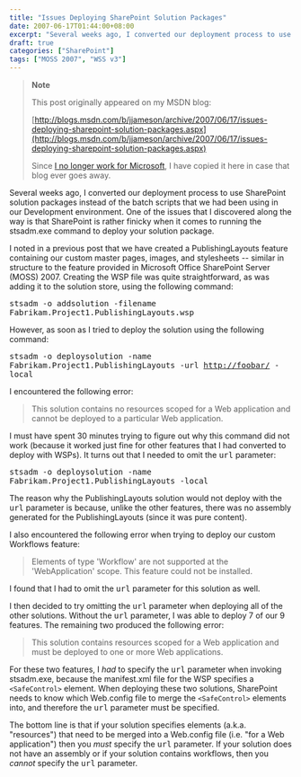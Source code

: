 ```yaml
---
title: "Issues Deploying SharePoint Solution Packages"
date: 2007-06-17T01:44:00+08:00
excerpt: "Several weeks ago, I converted our deployment process to use SharePoint solution packages instead of the batch scripts that we had been using in our Development environment. One of the issues that I discovered along the way is that SharePoint is rather..."
draft: true
categories: ["SharePoint"]
tags: ["MOSS 2007", "WSS v3"]
---
```


> **Note**
> 
> 
> 	This post originally appeared on my MSDN blog:  
>   
> 
> 
> [http://blogs.msdn.com/b/jjameson/archive/2007/06/17/issues-deploying-sharepoint-solution-packages.aspx](http://blogs.msdn.com/b/jjameson/archive/2007/06/17/issues-deploying-sharepoint-solution-packages.aspx)
> 
> 
> Since
> 	[I no longer work for Microsoft](/blog/jjameson/archive/2011/09/02/last-day-with-microsoft.aspx), I have copied it here in case that blog 
> 	ever goes away.


Several weeks ago, I converted our deployment process to use SharePoint solution  packages instead of the batch scripts that we had been using in our Development  environment. One of the issues that I discovered along the way is that SharePoint  is rather finicky when it comes to running the stsadm.exe command to deploy your  solution package.

I noted in a previous post that we have created a PublishingLayouts feature containing  our custom master pages, images, and stylesheets -- similar in structure to the  feature provided in Microsoft Office SharePoint Server (MOSS) 2007. Creating the  WSP file was quite straightforward, as was adding it to the solution store, using  the following command:

<kbd>stsadm -o addsolution -filename Fabrikam.Project1.PublishingLayouts.wsp</kbd>

However, as soon as I tried to deploy the solution using the following command:

<kbd>stsadm -o deploysolution -name Fabrikam.Project1.PublishingLayouts -url	<a href="http://foobar/">http://foobar/</a> -local</kbd>

I encountered the following error:


> This solution contains no resources scoped for a Web application and cannot 
> be deployed to a particular Web application.


I must have spent 30 minutes trying to figure out why this command did not work  (because it worked just fine for other features that I had converted to deploy with  WSPs). It turns out that I needed to omit the <kbd>url</kbd> parameter:

<kbd>stsadm -o deploysolution -name Fabrikam.Project1.PublishingLayouts -local</kbd>

The reason why the PublishingLayouts solution would not deploy with the <kbd>url</kbd> parameter is because, unlike the other features, there was  no assembly generated for the PublishingLayouts (since it was pure content).

I also encountered the following error when trying to deploy our custom Workflows  feature:


> Elements of type 'Workflow' are not supported at the 'WebApplication' scope. 
> This feature could not be installed.


I found that I had to omit the <kbd>url</kbd> parameter for this solution  as well.

I then decided to try omitting the <kbd>url</kbd> parameter when deploying  all of the other solutions. Without the <kbd>url</kbd> parameter, I was able  to deploy 7 of our 9 features. The remaining two produced the following error:


> This solution contains resources scoped for a Web application and must be deployed 
> to one or more Web applications.


For these two features, I *had* to specify the <kbd>url</kbd> parameter  when invoking stsadm.exe, because the manifest.xml file for the WSP specifies a `<SafeControl>` element. When  deploying these two solutions, SharePoint needs to know which Web.config file to  merge the `<SafeControl>` elements  into, and therefore the <kbd>url</kbd> parameter must be specified.

The bottom line is that if your solution specifies elements (a.k.a. "resources")  that need to be merged into a Web.config file (i.e. "for a Web application") then  you *must* specify the <kbd>url</kbd> parameter. If your solution does  not have an assembly or if your solution contains workflows, then you *cannot*  specify the <kbd>url</kbd> parameter.

